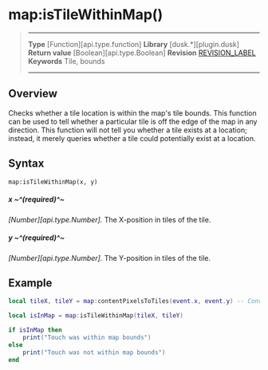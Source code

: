 # map:isTileWithinMap()

> --------------------- ------------------------------------------------------------------------------------------
> __Type__              [Function][api.type.function]
> __Library__           [dusk.*][plugin.dusk]
> __Return value__      [Boolean][api.type.Boolean]
> __Revision__          [REVISION_LABEL](REVISION_URL)
> __Keywords__          Tile, bounds
> --------------------- ------------------------------------------------------------------------------------------


## Overview

Checks whether a tile location is within the map's tile bounds. This function can be used to tell whether a particular tile is off the edge of the map in any direction. This function will not tell you whether a tile exists at a location; instead, it merely queries whether a tile could potentially exist at a location.


## Syntax

	map:isTileWithinMap(x, y)

##### x ~^(required)^~
_[Number][api.type.Number]._ The X-position in tiles of the tile.

##### y ~^(required)^~
_[Number][api.type.Number]._ The Y-position in tiles of the tile.


## Example

``````lua
local tileX, tileY = map:contentPixelsToTiles(event.x, event.y) -- Convert touch to tile position

local isInMap = map:isTileWithinMap(tileX, tileY)

if isInMap then
	print("Touch was within map bounds")
else
	print("Touch was not within map bounds")
end
``````

